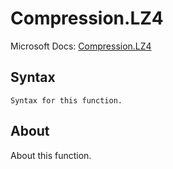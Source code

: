 ---
---

# Compression.LZ4

Microsoft Docs: [Compression.LZ4](https://docs.microsoft.com/en-us/powerquery-m/compression-lz4)

## Syntax

```
Syntax for this function.
```

## About

About this function.

